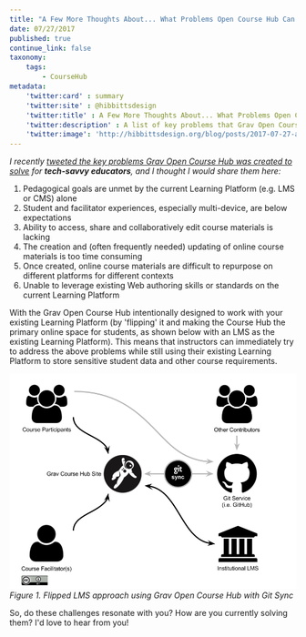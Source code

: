 ```yaml
---
title: "A Few More Thoughts About... What Problems Open Course Hub Can Solve"
date: 07/27/2017
published: true
continue_link: false
taxonomy:
    tags:
        - CourseHub
metadata:
    'twitter:card' : summary
    'twitter:site' : @hibbittsdesign
    'twitter:title' : A Few More Thoughts About... What Problems Open Course Hub Can Solve
    'twitter:description' : A list of key problems that Grav Open Course Hub was created to solve, in partnership with your existing Learning Platform.
    'twitter:image': 'http://hibbittsdesign.org/blog/posts/2017-07-27-a-few-more-thoughts-about-what-problems-open-course-hub-can-solve/flipped-lms.png'
---
```


_I recently [tweeted the key problems Grav Open Course Hub was created to solve](https://twitter.com/hibbittsdesign/status/890281333011824640) for **tech-savvy educators**, and I thought I would share them here:_

1. Pedagogical goals are unmet by the current Learning Platform (e.g. LMS or CMS) alone
2. Student and facilitator experiences, especially multi-device, are below expectations
3. Ability to access, share and collaboratively edit course materials is lacking
4. The creation and (often frequently needed) updating of online course materials is too time consuming
5. Once created, online course materials are difficult to repurpose on different platforms for different contexts
6. Unable to leverage existing Web authoring skills or standards on the current Learning Platform

With the Grav Open Course Hub intentionally designed to work with your existing Learning Platform (by 'flipping' it and making the Course Hub the primary online space for students, as shown below with an LMS as the existing Learning Platform). This means that instructors can immediately try to address the above problems while still using their existing Learning Platform to store sensitive student data and other course requirements.

![Git Sync Wizard](flipped-lms.png)  
_Figure 1. Flipped LMS approach using Grav Open Course Hub with Git Sync_


So, do these challenges resonate with you? How are you currently solving them? I'd love to hear from you!
